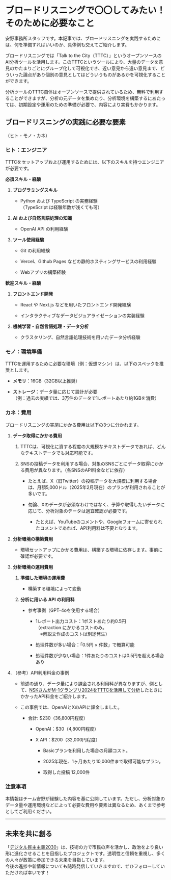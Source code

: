 # ブロードリスニングで〇〇してみたい！そのために必要なこと

安野事務所スタッフです。本記事では、ブロードリスニングを実践するためには、何を準備すればいいのか、具体例も交えてご紹介します。

ブロードリスニングでは「Talk to the City（TTTC）」というオープンソースのAI分析ツールを活用します。このTTTCというツールにより、大量のデータを意見のかたまりごとにグループ化して可視化でき、近い意見から遠い意見まで、どういった論点があり個別の意見としてはどういうものがあるかを可視化することができます。

分析ツールのTTTC自体はオープンソースで提供されているため、無料で利用することができますが、分析の元データを集めたり、分析環境を構築するにあたっては、初期設定や運用のための準備が必要で、内容により実費もかかります。

## ブロードリスニングの実践に必要な要素  
（ヒト・モノ・カネ）

### ヒト：エンジニア

TTTCをセットアップおよび運用するためには、以下のスキルを持つエンジニアが必要です。

**必須スキル・経験**

1.  **プログラミングスキル**
    
    *   Python および TypeScript の実務経験  
        （TypeScript は経験年数が浅くても可）
        
2.  **AI および自然言語処理の知識**
    
    *   OpenAI API の利用経験
        
3.  **ツール使用経験**
    
    *   Git の利用経験
        
    *   Vercel、Github Pages などの静的ホスティングサービスの利用経験
        
    *   Webアプリの構築経験
        

**歓迎スキル・経験**

1.  **フロントエンド開発**
    
    *   React や Next.js などを用いたフロントエンド開発経験
        
    *   インタラクティブなデータビジュアライゼーションの実装経験
        
2.  **機械学習・自然言語処理・データ分析**
    
    *   クラスタリング、自然言語処理技術を用いたデータ分析経験
        

### モノ：環境準備

TTTCを運用するために必要な環境（例：仮想マシン）は、以下のスペックを推奨とします。

*   **メモリ**：16GB（32GB以上推奨）
    
*   **ストレージ**：データ量に応じて設計が必要  
    （例：過去の実績では、3万件のデータで1レポートあたり約1GBを消費）
    

### カネ：費用

ブロードリスニングの実施にかかる費用は以下の3つに分かれます。

1.  **データ取得にかかる費用**
    
    1.  TTTCは、可視化に資する程度の大規模なテキストデータであれば、どんなテキストデータでも対応可能です。
        
    2.  SNSの投稿データを利用する場合、対象のSNSごとにデータ取得にかかる費用が異なります。（各SNSのAPI料金などに依存）
        
        *   たとえば、X（旧Twitter）の投稿データを大規模に利用する場合は、月額5,000ドル（2025年2月現在）のプランが利用されることが多いです。
            
        *   勿論、Xのデータが必須なわけではなく、予算や取得したいデータに応じて、分析対象のデータは適宜確認が必要です。
            
            *   たとえば、YouTubeのコメントや、Googleフォームに寄せられたコメントであれば、API利用料は不要となります。
                
2.  **分析環境の構築費用**
    
    *   環境セットアップにかかる費用は、構築する環境に依存します。事前に確認が必要です。
        
3.  **分析環境の運用費用**
    
    1.  **準備した環境の運用費**
        
        *   構築する環境によって変動
            
    2.  **分析に用いる API の利用料**
        
        *   参考事例（GPT-4oを使用する場合）
            
            *   1レポート出力コスト：1ポストあたり約0.5円  
                （extraction にかかるコストのみ。  
                　※解説文作成のコストは別途発生）
                
            *   処理件数が多い場合：「0.5円 × 件数」で概算可能
                
            *   処理件数が少ない場合：1件あたりのコストは0.5円を超える場合あり
                
4.  （参考）API利用料金の事例
    
    *   前述の通り、データ量により課金される利用料が異なりますが、例として、[NSKさんがM-1グランプリ2024をTTTCを活用して分析](https://note.com/nasukas/n/n6d8afdfa34ca)したときにかかったAPI料金をご紹介します。
        
    *   この事例では、OpenAIとXのAPIに課金しました。
        
        *   合計: $230（36,800円程度）
            
            *   OpenAI：$30（4,800円程度）
                
            *   X API：$200（32,000円程度）
                
                *   Basicプランを利用した場合の月額コスト。
                    
                *   2025年現在、1ヶ月あたり10,000件まで取得可能なプラン。
                    
                *   取得した投稿 12,000件
                    

### 注意事項

本情報はチーム安野が経験した内容を基に公開しています。ただし、分析対象のデータ量や運用環境などによって必要な費用や要素は異なるため、あくまで参考としてご利用ください。  

* * *

## 未来を共に創る

「[デジタル民主主義2030](https://dd2030.org/about)」は、技術の力で市民の声を活かし、政治をより良い形に進化させることを目指したプロジェクトです。透明性と信頼を重視し、多くの人々が政策に参加できる未来を目指しています。  
今後の進捗や新情報についても随時発信していきますので、ぜひフォローしていただければ幸いです！
